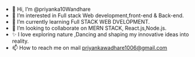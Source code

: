 - 👋 Hi, I’m @priyanka10Wandhare
- 👀 I’m interested in Full stack Web development,front-end & Back-end.
- 🌱 I’m currently learning Full STACK WEB DVELOPMENT.
- 💞️ I’m looking to collaborate on MERN STACK, React.js,Node.js.
- ✨ I love exploring nature ,Dancing and shaping my innovative ideas into reality.
- 📫 How to reach me on mail priyankawadhare1006@gmail.com
  

<!---
priyanka10Wandhare/priyanka10Wandhare is a ✨ special ✨ repository because its `README.md` (this file) appears on your GitHub profile.
You can click the Preview link to take a look at your changes.
--->
